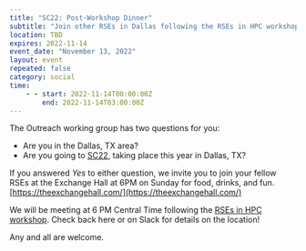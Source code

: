 ```yaml
---
title: "SC22: Post-Workshop Dinner"
subtitle: "Join other RSEs in Dallas following the RSEs in HPC workshop"
location: TBD
expires: 2022-11-14
event_date: "November 13, 2022"
layout: event
repeated: false
category: social
time:
    - - start: 2022-11-14T00:00:00Z
        end: 2022-11-14T03:00:00Z
---
```


The Outreach working group has two questions for you:

- Are you in the Dallas, TX area?
- Are you going to [SC22](https://sc22.supercomputing.org/), taking place this year in Dallas, TX?

If you answered _Yes_ to either question, we invite you to join your fellow
RSEs at the Exchange Hall at 6PM on Sunday for food, drinks, and fun.
[https://theexchangehall.com/](https://theexchangehall.com/)

We will be meeting at 6 PM Central Time following the
[RSEs in HPC workshop](https://us-rse.org/rse-hpc-2022/). Check back here or on Slack for details on the location!

Any and all are welcome.
